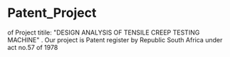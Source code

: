 # Patent_Project
 of Project titile:  "DESIGN ANALYSIS OF TENSILE CREEP TESTING MACHINE" . Our project is Patent register by Republic South Africa under act no.57 of 1978
